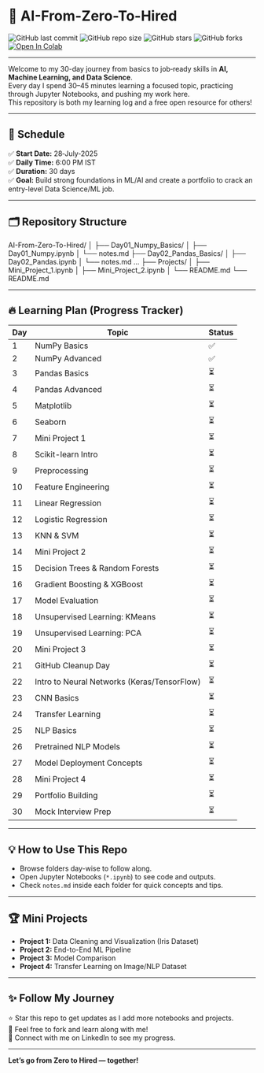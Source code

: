 # 🚀 AI-From-Zero-To-Hired

![GitHub last commit](https://img.shields.io/github/last-commit/05Atharva/AI-From-Zero-To-Hired?style=flat-square)
![GitHub repo size](https://img.shields.io/github/repo-size/05Atharva/AI-From-Zero-To-Hired?style=flat-square)
![GitHub stars](https://img.shields.io/github/stars/05Atharva/AI-From-Zero-To-Hired?style=flat-square)
![GitHub forks](https://img.shields.io/github/forks/05Atharva/AI-From-Zero-To-Hired?style=flat-square)
[![Open In Colab](https://colab.research.google.com/assets/colab-badge.svg)](https://colab.research.google.com/github/05Atharva/AI-From-Zero-To-Hired/blob/main/Day01_Numpy_Basics/Day01_Numpy.ipynb)



---

Welcome to my 30-day journey from basics to job‑ready skills in **AI, Machine Learning, and Data Science**.  
Every day I spend 30–45 minutes learning a focused topic, practicing through Jupyter Notebooks, and pushing my work here.  
This repository is both my learning log and a free open resource for others!

---

## 📅 Schedule
✅ **Start Date:** 28‑July‑2025  
✅ **Daily Time:** 6:00 PM IST  
✅ **Duration:** 30 days  
✅ **Goal:** Build strong foundations in ML/AI and create a portfolio to crack an entry-level Data Science/ML job.

---

## 🗂 Repository Structure
AI-From-Zero-To-Hired/
│
├── Day01_Numpy_Basics/
│ ├── Day01_Numpy.ipynb
│ └── notes.md
├── Day02_Pandas_Basics/
│ ├── Day02_Pandas.ipynb
│ └── notes.md
...
├── Projects/
│ ├── Mini_Project_1.ipynb
│ ├── Mini_Project_2.ipynb
│ └── README.md
└── README.md


---

## 🔥 Learning Plan (Progress Tracker)

| Day | Topic | Status |
|-----|-------|--------|
| 1 | NumPy Basics | ✅ |
| 2 | NumPy Advanced | ✅ |
| 3 | Pandas Basics | ⏳ |
| 4 | Pandas Advanced | ⏳ |
| 5 | Matplotlib | ⏳ |
| 6 | Seaborn | ⏳ |
| 7 | Mini Project 1 | ⏳ |
| 8 | Scikit-learn Intro | ⏳ |
| 9 | Preprocessing | ⏳ |
| 10 | Feature Engineering | ⏳ |
| 11 | Linear Regression | ⏳ |
| 12 | Logistic Regression | ⏳ |
| 13 | KNN & SVM | ⏳ |
| 14 | Mini Project 2 | ⏳ |
| 15 | Decision Trees & Random Forests | ⏳ |
| 16 | Gradient Boosting & XGBoost | ⏳ |
| 17 | Model Evaluation | ⏳ |
| 18 | Unsupervised Learning: KMeans | ⏳ |
| 19 | Unsupervised Learning: PCA | ⏳ |
| 20 | Mini Project 3 | ⏳ |
| 21 | GitHub Cleanup Day | ⏳ |
| 22 | Intro to Neural Networks (Keras/TensorFlow) | ⏳ |
| 23 | CNN Basics | ⏳ |
| 24 | Transfer Learning | ⏳ |
| 25 | NLP Basics | ⏳ |
| 26 | Pretrained NLP Models | ⏳ |
| 27 | Model Deployment Concepts | ⏳ |
| 28 | Mini Project 4 | ⏳ |
| 29 | Portfolio Building | ⏳ |
| 30 | Mock Interview Prep | ⏳ |

---

## 💡 How to Use This Repo
- Browse folders day-wise to follow along.
- Open Jupyter Notebooks (`*.ipynb`) to see code and outputs.
- Check `notes.md` inside each folder for quick concepts and tips.

---

## 🏆 Mini Projects
- **Project 1:** Data Cleaning and Visualization (Iris Dataset)
- **Project 2:** End-to-End ML Pipeline
- **Project 3:** Model Comparison
- **Project 4:** Transfer Learning on Image/NLP Dataset

---

## ✨ Follow My Journey
⭐ Star this repo to get updates as I add more notebooks and projects.  
🤝 Feel free to fork and learn along with me!  
📌 Connect with me on LinkedIn to see my progress.

---

**Let’s go from Zero to Hired — together!**
